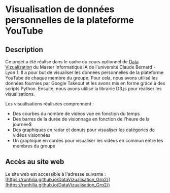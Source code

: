 # Visualisation de données personnelles de la plateforme YouTube

## Description
Ce projet a été réalisé dans le cadre du cours optionnel de [Data Vizualization](https://lyondataviz.github.io/teaching/lyon1-m2/2024/) du Master Informatique IA de l'université Claude Bernard - Lyon 1. Il a pour but de visualiser les données personnelles de la plateforme YouTube de chaque membre du groupe. Pour cela, nous avons utilisé les données fournies par Google Takeout et les avons mis en forme grâce à des scripts Python. Ensuite, nous avons utilisé la librairie D3.js pour réaliser les visualisations.

Les visualisations réalisées comprennent :
 - Des courbes du nombre de vidéos vue en fonction du temps
 - Des barres de la durée de visionnage en fonction de l'heure de la journée$
 - Des graphiques en radar et donuts pour visualiser les catégories de vidéos visionnées
 - Un graphique en cordes pour visualiser les vidéos en commun entre les membres du groupe

## Accès au site web
Le site web est accessible à l'adresse suivante : [https://runhilia.github.io/DataVizualisation_Grp2/](https://runhilia.github.io/DataVizualisation_Grp2/)